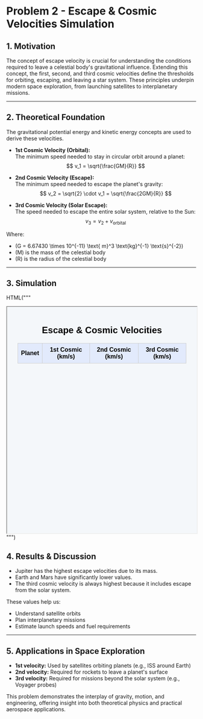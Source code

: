 # Problem 2 - Escape & Cosmic Velocities Simulation

## 1. Motivation

The concept of escape velocity is crucial for understanding the conditions required to leave a celestial body's gravitational influence. Extending this concept, the first, second, and third cosmic velocities define the thresholds for orbiting, escaping, and leaving a star system. These principles underpin modern space exploration, from launching satellites to interplanetary missions.

---

## 2. Theoretical Foundation

The gravitational potential energy and kinetic energy concepts are used to derive these velocities.

- **1st Cosmic Velocity (Orbital):**  
  The minimum speed needed to stay in circular orbit around a planet:  
  $$ v_1 = \sqrt{\frac{GM}{R}} $$

- **2nd Cosmic Velocity (Escape):**  
  The minimum speed needed to escape the planet's gravity:  
  $$ v_2 = \sqrt{2} \cdot v_1 = \sqrt{\frac{2GM}{R}} $$

- **3rd Cosmic Velocity (Solar Escape):**  
  The speed needed to escape the entire solar system, relative to the Sun:  
  $$ v_3 = v_2 + v_{\text{orbital}} $$

Where:  
- \(G = 6.67430 \times 10^{-11} \text{ m}^3 \text{kg}^{-1} \text{s}^{-2}\)  
- \(M\) is the mass of the celestial body  
- \(R\) is the radius of the celestial body

---

## 3. Simulation

HTML("""
<iframe width="100%" height="600" srcdoc="
<!DOCTYPE html>
<html>
<head>
  <meta charset='UTF-8'>
  <script src='https://cdn.jsdelivr.net/npm/chart.js'></script>
  <style>
    body { font-family: sans-serif; background: #f4f7fa; padding: 20px; }
    table { border-collapse: collapse; width: 100%; margin-top: 20px; }
    th, td { border: 1px solid #ccc; padding: 8px; text-align: center; }
    th { background-color: #e2eafc; }
  </style>
</head>
<body>
  <h2 style='text-align:center;'>Escape & Cosmic Velocities</h2>
  <canvas id='velocityChart' width='700' height='350'></canvas>
  <table>
    <thead>
      <tr>
        <th>Planet</th>
        <th>1st Cosmic (km/s)</th>
        <th>2nd Cosmic (km/s)</th>
        <th>3rd Cosmic (km/s)</th>
      </tr>
    </thead>
    <tbody id='velocityTable'></tbody>
  </table>

  <script>
    const G = 6.67430e-11;
    const solarVelocity = 42.1;

    const bodies = [
      { name: 'Earth', mass: 5.972e24, radius: 6371000 },
      { name: 'Mars', mass: 6.417e23, radius: 3389500 },
      { name: 'Jupiter', mass: 1.898e27, radius: 69911000 }
    ];

    const table = document.getElementById('velocityTable');
    const labels = [];
    const v1Data = [], v2Data = [], v3Data = [];

    bodies.forEach(body => {
      const v1 = Math.sqrt(G * body.mass / body.radius) / 1000;
      const v2 = Math.sqrt(2) * v1;
      const v3 = v2 + solarVelocity;

      labels.push(body.name);
      v1Data.push(v1);
      v2Data.push(v2);
      v3Data.push(v3);

      table.innerHTML += '<tr><td>' + body.name + '</td><td>' +
        v1.toFixed(2) + '</td><td>' +
        v2.toFixed(2) + '</td><td>' +
        v3.toFixed(2) + '</td></tr>';
    });

    new Chart(document.getElementById('velocityChart'), {
      type: 'bar',
      data: {
        labels: labels,
        datasets: [
          { label: '1st Cosmic', data: v1Data, backgroundColor: '#4c6ef5' },
          { label: '2nd Cosmic', data: v2Data, backgroundColor: '#82c91e' },
          { label: '3rd Cosmic', data: v3Data, backgroundColor: '#f59f00' }
        ]
      },
      options: {
        responsive: true,
        plugins: {
          title: {
            display: true,
            text: 'Escape & Cosmic Velocities (km/s)'
          }
        },
        scales: {
          y: {
            title: {
              display: true,
              text: 'Velocity (km/s)'
            }
          }
        }
      }
    });
  </script>
</body>
</html>
">
</iframe>
""")

## 4. Results & Discussion

- Jupiter has the highest escape velocities due to its mass.
- Earth and Mars have significantly lower values.
- The third cosmic velocity is always highest because it includes escape from the solar system.

These values help us:
- Understand satellite orbits
- Plan interplanetary missions
- Estimate launch speeds and fuel requirements

---

## 5. Applications in Space Exploration

- **1st velocity:** Used by satellites orbiting planets (e.g., ISS around Earth)
- **2nd velocity:** Required for rockets to leave a planet's surface
- **3rd velocity:** Required for missions beyond the solar system (e.g., Voyager probes)

This problem demonstrates the interplay of gravity, motion, and engineering, offering insight into both theoretical physics and practical aerospace applications.
